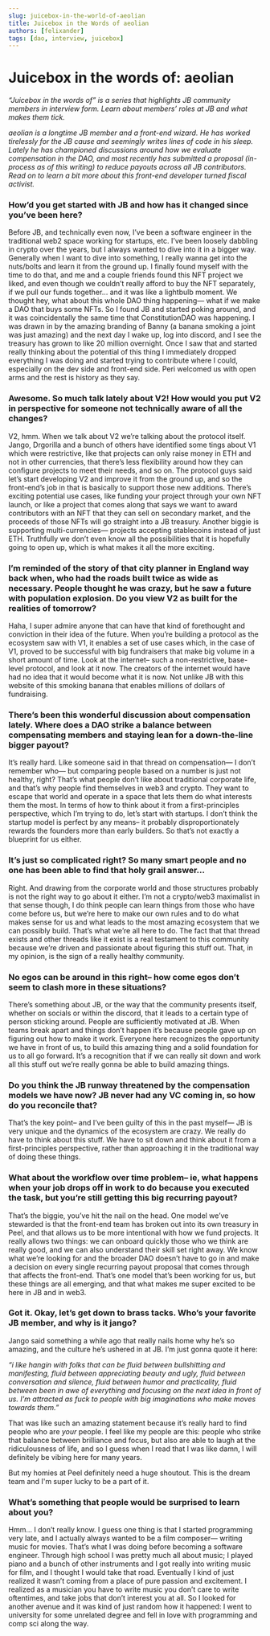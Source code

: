 ```yaml
---
slug: juicebox-in-the-world-of-aeolian
title: Juicebox in the Words of aeolian
authors: [felixander]
tags: [dao, interview, juicebox]
---
```


# Juicebox in the words of: aeolian

*“Juicebox in the words of” is a series that highlights JB community members in interview form. Learn about members’ roles at JB and what makes them tick.*

*aeolian is a longtime JB member and a front-end wizard. He has worked tirelessly for the JB cause and seemingly writes lines of code in his sleep. Lately he has championed discussions around how we evaluate compensation in the DAO, and most recently has submitted a proposal (in-process as of this writing) to reduce payouts across all JB contributors. Read on to learn a bit more about this front-end developer turned fiscal activist.*

### How’d you get started with JB and how has it changed since you’ve been here?

Before JB, and technically even now, I’ve been a software engineer in the traditional web2 space working for startups, etc. I’ve been loosely dabbling in crypto over the years, but I always wanted to dive into it in a bigger way. Generally when I want to dive into something, I really wanna get into the nuts/bolts and learn it from the ground up. I finally found myself with the time to do that, and me and a couple friends found this NFT project we liked, and even though we couldn’t really afford to buy the NFT separately, if we pull our funds together… and it was like a lightbulb moment. We thought hey, what about this whole DAO thing happening— what if we make a DAO that buys some NFTs. So I found JB and started poking around, and it was coincidentally the same time that ConstitutionDAO was happening. I was drawn in by the amazing branding of Banny (a banana smoking a joint was just amazing) and the next day I wake up, log into discord, and I see the treasury has grown to like 20 million overnight. Once I saw that and started really thinking about the potential of this thing I immediately dropped everything I was doing and started trying to contribute where I could, especially on the dev side and front-end side. Peri welcomed us with open arms and the rest is history as they say.

### Awesome. So much talk lately about V2! How would you put V2 in perspective for someone not technically aware of all the changes?

V2, hmm. When we talk about V2 we’re talking about the protocol itself. Jango, Drgorilla and a bunch of others have identified some tings about V1 which were restrictive, like that projects can only raise money in ETH and not in other currencies, that there’s less flexibility around how they can configure projects to meet their needs, and so on. The protocol guys said let’s start developing V2 and improve it from the ground up, and so the front-end’s job in that is basically to support those new additions. There’s exciting potential use cases, like funding your project through your own NFT launch, or like a project that comes along that says we want to award contributors with an NFT that they can sell on secondary market, and the proceeds of those NFTs will go straight into a JB treasury. Another biggie is supporting multi-currencies— projects accepting stablecoins instead of just ETH. Truthfully we don’t even know all the possibilities that it is hopefully going to open up, which is what makes it all the more exciting.

### I’m reminded of the story of that city planner in England way back when, who had the roads built twice as wide as necessary. People thought he was crazy, but he saw a future with population explosion. Do you view V2 as built for the realities of tomorrow?

Haha, I super admire anyone that can have that kind of forethought and conviction in their idea of the future. When you’re building a protocol as the ecosystem saw with V1, it enables a set of use cases which, in the case of V1, proved to be successful with big fundraisers that make big volume in a short amount of time. Look at the internet– such a non-restrictive, base-level protocol, and look at it now. The creators of the internet would have had no idea that it would become what it is now. Not unlike JB with this website of this smoking banana that enables millions of dollars of fundraising.

### There’s been this wonderful discussion about compensation lately. Where does a DAO strike a balance between compensating members and staying lean for a down-the-line bigger payout?

It’s really hard. Like someone said in that thread on compensation— I don’t remember who— but comparing people based on a number is just not healthy, right? That’s what people don’t like about traditional corporate life, and that’s why people find themselves in web3 and crypto. They want to escape that world and operate in a space that lets them do what interests them the most. In terms of how to think about it from a first-principles perspective, which I’m trying to do, let’s start with startups. I don’t think the startup model is perfect by any means– it probably disproportionately rewards the founders more than early builders. So that’s not exactly a blueprint for us either.

### It’s just so complicated right? So many smart people and no one has been able to find that holy grail answer...

Right. And drawing from the corporate world and those structures probably is not the right way to go about it either. I’m not a crypto/web3 maximalist in that sense though, I do think people can learn things from those who have come before us, but we’re here to make our own rules and to do what makes sense for us and what leads to the most amazing ecosystem that we can possibly build. That’s what we’re all here to do. The fact that that thread exists and other threads like it exist is a real testament to this community because we’re driven and passionate about figuring this stuff out. That, in my opinion, is the sign of a really healthy community.

### No egos can be around in this right– how come egos don’t seem to clash more in these situations?

There’s something about JB, or the way that the community presents itself, whether on socials or within the discord, that it leads to a certain type of person sticking around. People are sufficiently motivated at JB. When teams break apart and things don’t happen it’s because people gave up on figuring out how to make it work. Everyone here recognizes the opportunity we have in front of us, to build this amazing thing and a solid foundation for us to all go forward. It’s a recognition that if we can really sit down and work all this stuff out we’re really gonna be able to build amazing things.

### Do you think the JB runway threatened by the compensation models we have now? JB never had any VC coming in, so how do you reconcile that?

That’s the key point– and I’ve been guilty of this in the past myself— JB is very unique and the dynamics of the ecosystem are crazy. We really do have to think about this stuff. We have to sit down and think about it from a first-principles perspective, rather than approaching it in the traditional way of doing these things.

### What about the workflow over time problem– ie, what happens when your job drops off in work to do because you executed the task, but you’re still getting this big recurring payout?

That’s the biggie, you’ve hit the nail on the head. One model we’ve stewarded is that the front-end team has broken out into its own treasury in Peel, and that allows us to be more intentional with how we fund projects. It really allows two things: we can onboard quickly those who we think are really good, and we can also understand their skill set right away. We know what we’re looking for and the broader DAO doesn’t have to go in and make a decision on every single recurring payout proposal that comes through that affects the front-end. That’s one model that’s been working for us, but these things are all emerging, and that what makes me super excited to be here in JB and in web3.

### Got it. Okay, let’s get down to brass tacks. Who’s your favorite JB member, and why is it jango?

Jango said something a while ago that really nails home why he’s so amazing, and the culture he’s ushered in at JB. I’m just gonna quote it here:

*“i like hangin with folks that can be fluid between bullshitting and manifesting, fluid between appreciating beauty and ugly, fluid between conversation and silence, fluid between humor and practicality, fluid between been in awe of everything and focusing on the next idea in front of us. I'm attracted as fuck to people with big imaginations who make moves towards them.”*

That was like such an amazing statement because it’s really hard to find people who are *your* people. I feel like my people are this: people who strike that balance between brilliance and focus, but also are able to laugh at the ridiculousness of life, and so I guess when I read that I was like damn, I will definitely be vibing here for many years.

But my homies at Peel definitely need a huge shoutout. This is the dream team and I'm super lucky to be a part of it.

### What’s something that people would be surprised to learn about you?

Hmm… I don’t really know. I guess one thing is that I started programming very late, and I actually always wanted to be a film composer— writing music for movies. That’s what I was doing before becoming a software engineer. Through high school I was pretty much all about music; I played piano and a bunch of other instruments and I got really into writing music for film, and I thought I would take that road. Eventually I kind of just realized it wasn’t coming from a place of pure passion and excitement. I realized as a musician you have to write music you don’t care to write oftentimes, and take jobs that don’t interest you at all. So I looked for another avenue and it was kind of just random how it happened: I went to university for some unrelated degree and fell in love with programming and comp sci along the way.
